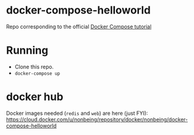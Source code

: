 # docker-compose-helloworld
Repo corresponding to the official [Docker Compose tutorial](https://docs.docker.com/compose/gettingstarted/)

# Running

- Clone this repo.
- `docker-compose up`


# docker hub

Docker images needed (`redis` and `web`) are here (just FYI):
https://cloud.docker.com/u/nonbeing/repository/docker/nonbeing/docker-compose-helloworld
